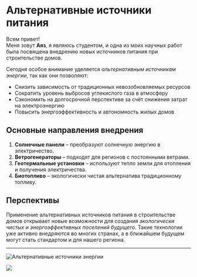 # Альтернативные источники питания

Всем привет!  
Меня зовут **Аяз**, я являюсь студентом, и одна из моих научных работ была посвящена внедрению новых источников питания при строительстве домов.  

Сегодня особое внимание уделяется *альтернативным источникам энергии*, так как они позволяют:  

- Снизить зависимость от традиционных невозобновляемых ресурсов  
- Сократить уровень выбросов углекислого газа в атмосферу  
- Сэкономить на долгосрочной перспективе за счёт снижения затрат на электроэнергию  
- Повысить энергоэффективность и автономность жилых домов  

## Основные направления внедрения
1. **Солнечные панели** – преобразуют солнечную энергию в электричество.  
2. **Ветрогенераторы** – подходят для регионов с постоянными ветрами.  
3. **Геотермальные установки** – используют тепло земли для отопления и получения электричества.  
4. **Биотопливо** – экологически чистая альтернатива традиционному топливу.  

## Перспективы
Применение альтернативных источников питания в строительстве домов открывает новые возможности для создания *экологически чистых и энергоэффективных поселений будущего*. Такие технологии уже активно внедряются во многих странах, а в ближайшем будущем могут стать стандартом и для нашего региона.  

---

![Альтернативные источники энергии](https://rockwellautomation.scene7.com/is/image/rockwellautomation/16x9-solar-panel-wind-turbine-SHS_1059639044.5120.jpg)

![](https://avatars.mds.yandex.net/i?id=6fdc60654272e1fb7de8b9eddd3c11c63933c5d6-4011134-images-thumbs&n=13)


